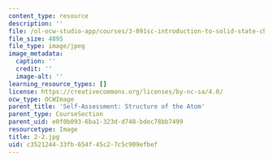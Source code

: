 ```yaml
---
content_type: resource
description: ''
file: /ol-ocw-studio-app/courses/3-091sc-introduction-to-solid-state-chemistry-fall-2010/c352124433fb654f45c27c5c909efbef_2-2.jpg
file_size: 4895
file_type: image/jpeg
image_metadata:
  caption: ''
  credit: ''
  image-alt: ''
learning_resource_types: []
license: https://creativecommons.org/licenses/by-nc-sa/4.0/
ocw_type: OCWImage
parent_title: 'Self-Assessment: Structure of the Atom'
parent_type: CourseSection
parent_uid: e0f0b093-6ba1-323d-d748-bdec78bb7499
resourcetype: Image
title: 2-2.jpg
uid: c3521244-33fb-654f-45c2-7c5c909efbef
---
```

